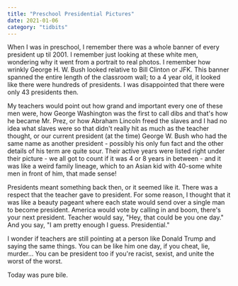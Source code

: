 ```yaml
---
title: "Preschool Presidential Pictures"
date: 2021-01-06
category: "tidbits"
---
```


When I was in preschool, I remember there was a whole banner of every president up til 2001. I remember just looking at these white men, wondering why it went from a portrait to real photos. I remember how wrinkly George H. W. Bush looked relative to Bill Clinton or JFK. This banner spanned the entire length of the classroom wall; to a 4 year old, it looked like there were hundreds of presidents. I was disappointed that there were only 43 presidents then. 

My teachers would point out how grand and important every one of these men were, how George Washington was the first to call dibs and that's how he became Mr. Prez, or how Abraham Lincoln freed the slaves and I had no idea what slaves were so that didn't really hit as much as the teacher thought, or our current president (at the time) George W. Bush who had the same name as another president - possibly his only fun fact and the other details of his term are quite sour. Their active years were listed right under their picture - we all got to count if it was 4 or 8 years in between - and it was like a weird family lineage, which to an Asian kid with 40-some white men in front of him, that made sense! 

Presidents meant something back then, or it seemed like it. There was a respect that the teacher gave to president. For some reason, I thought that it was like a beauty pageant where each state would send over a single man to become president. America would vote by calling in and boom, there's your next president. Teacher would say, "Hey, that could be you one day." And you say, "I am pretty enough I guess. Presidential."

I wonder if teachers are still pointing at a person like Donald Trump and saying the same things. You can be like him one day, if you cheat, lie, murder... You can be president too if you're racist, sexist, and unite the worst of the worst.

Today was pure bile. 